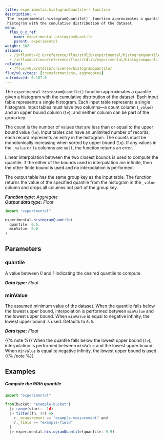 ```yaml
---
title: experimental.histogramQuantile() function
description: >
 The `experimental.histogramQuantile()` function approximates a quantile given a
 histogram with the cumulative distribution of the dataset.
menu:
  flux_0_x_ref:
    name: experimental.histogramQuantile
    parent: experimental
weight: 302
aliases:
  - /influxdb/v2.0/reference/flux/stdlib/experimental/histogramquantile/
  - /influxdb/cloud/reference/flux/stdlib/experimental/histogramquantile/
related:
  - /flux/v0.x/stdlib/universe/histogramquantile/
flux/v0.x/tags: [transformations, aggregates]
introduced: 0.107.0
---
```


The `experimental.histogramQuantile()` function approximates a quantile given a
histogram with the cumulative distribution of the dataset.
Each input table represents a single histogram.
Each input table represents a single histogram. Input tables must have two columns—a count column (`_value`) and an upper bound column (`le`), and neither column can be part of the group key.

The count is the number of values that are less than or equal to the upper bound value (`le`).
Input tables can have an unlimited number of records; each record represents an entry in the histogram.
The counts must be monotonically increasing when sorted by upper bound (`le`).
If any values in the `_value` or `le` columns are `null`, the function returns an error.

Linear interpolation between the two closest bounds is used to compute the quantile.
If the either of the bounds used in interpolation are infinite,
then the other finite bound is used and no interpolation is performed.

The output table has the same group key as the input table.
The function returns the value of the specified quantile from the histogram in the
`_value` column and drops all columns not part of the group key.

_**Function type:** Aggregate_  
_**Output data type:** Float_

```js
import "experimental"

experimental.histogramQuantile(
  quantile: 0.5,
  minValue: 0.0
)
```

## Parameters

### quantile
A value between 0 and 1 indicating the desired quantile to compute.

_**Data type:** Float_

### minValue
The assumed minimum value of the dataset.
When the quantile falls below the lowest upper bound, interpolation is performed between `minValue` and the lowest upper bound.
When `minValue` is equal to negative infinity, the lowest upper bound is used.
Defaults to `0.0`.

_**Data type:** Float_

{{% note %}}
When the quantile falls below the lowest upper bound (`le`),
interpolation is performed between `minValue` and the lowest upper bound.
When `minValue` is equal to negative infinity, the lowest upper bound is used.
{{% /note %}}

## Examples

##### Compute the 90th quantile
```js
import "experimental"

from(bucket: "example-bucket")
  |> range(start: -1d)
  |> filter(fn: (r) =>
    r._meausrement == "example-measurement" and
    r._field == "example-field"
  )
  |> experimental.histogramQuantile(quantile: 0.9)
```
